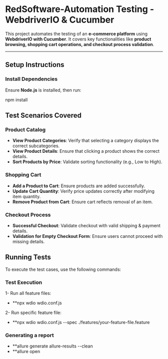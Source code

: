 # RedSoftware-Automation Testing - WebdriverIO & Cucumber

This project automates the testing of an **e-commerce platform** using **WebdriverIO with Cucumber**. It covers key functionalities like **product browsing, shopping cart operations, and checkout process validation**.

---

##  Setup Instructions

###  Install Dependencies
Ensure **Node.js** is installed, then run:

npm install

## Test Scenarios Covered

### **Product Catalog**
-  **View Product Categories**: Verify that selecting a category displays the correct subcategories.
-  **View Product Details**: Ensure that clicking a product shows the correct details.
-  **Sort Products by Price**: Validate sorting functionality (e.g., Low to High).

### **Shopping Cart**
-  **Add a Product to Cart**: Ensure products are added successfully.
-  **Update Cart Quantity**: Verify price updates correctly after modifying item quantity.
-  **Remove Product from Cart**: Ensure cart reflects removal of an item.

### **Checkout Process**
- **Successful Checkout**: Validate checkout with valid shipping & payment details.
- **Validation for Empty Checkout Form**: Ensure users cannot proceed with missing details.

## Running Tests

To execute the test cases, use the following commands:

### Test Execution 
1- Run all feature files:  
- **npx wdio wdio.conf.js

2- Run specific feature file:  
- **npx wdio wdio.conf.js --spec ./features/your-feature-file.feature

### Generating a report 
- **allure generate allure-results --clean
- **allure open

